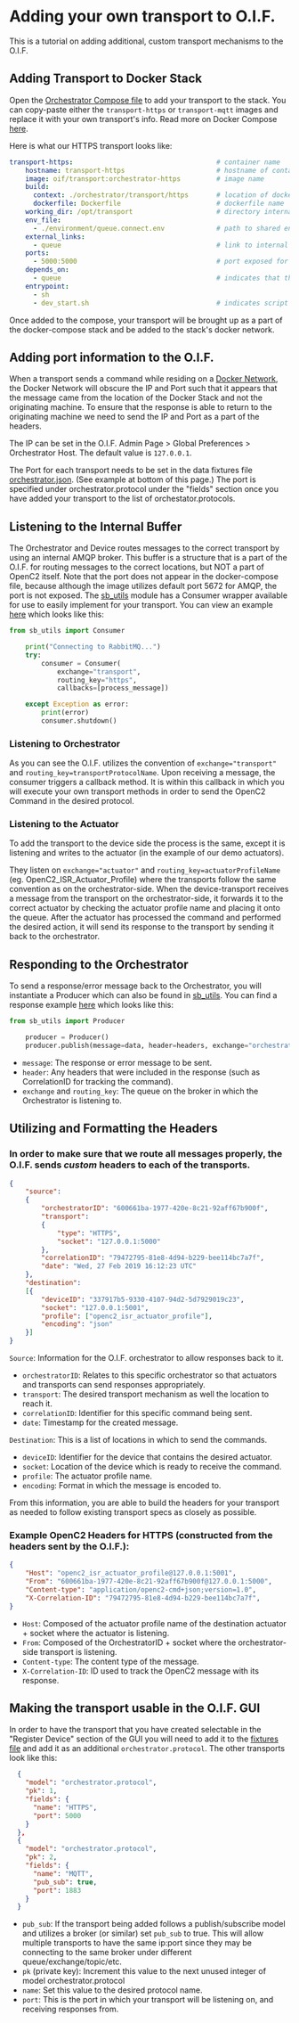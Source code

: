 # Adding your own transport to O.I.F.

This is a tutorial on adding additional, custom transport mechanisms to the O.I.F.

## Adding Transport to Docker Stack

Open the [Orchestrator Compose file](orchestrator-compose.yaml) to add your transport to the stack. You can copy-paste either the `transport-https` or `transport-mqtt` images and replace it with your own transport's info. Read more on Docker Compose [here](https://docs.docker.com/compose/overview/).

Here is what our HTTPS transport looks like:

```yaml
transport-https:                                    # container name
    hostname: transport-https                       # hostname of container
    image: oif/transport:orchestrator-https         # image name
    build:
      context: ./orchestrator/transport/https       # location of dockerfile
      dockerfile: Dockerfile                        # dockerfile name
    working_dir: /opt/transport                     # directory internal to the image which it calls from
    env_file:
      - ./environment/queue.connect.env             # path to shared environment variables
    external_links:
      - queue                                       # link to internal buffer (used to send/receive commands internally within O.I.F.)
    ports:
      - 5000:5000                                   # port exposed for HTTP
    depends_on:
      - queue                                       # indicates that this container should wait for queue to exist before running
    entrypoint:
      - sh
      - dev_start.sh                                # indicates script used to start-up desired functionality within image
```

Once added to the compose, your transport will be brought up as a part of the docker-compose stack and be added to the stack's docker network.

## Adding port information to the O.I.F.

When a transport sends a command while residing on a [Docker Network](https://docs.docker.com/network/), the Docker Network will obscure the IP and Port such that it appears that the message came from the location of the Docker Stack and not the originating machine. To ensure that the response is able to return to the originating machine we need to send the IP and Port as a part of the headers. 

The IP can be set in the O.I.F. Admin Page > Global Preferences > Orchestrator Host. The default value is `127.0.0.1`.

The Port for each transport needs to be set in the data fixtures file [orchestrator.json](../orchestrator/core/orc_server/data/fixtures/orchestrator.json). (See example at bottom of this page.) The port is specified under orchestrator.protocol under the "fields" section once you have added your transport to the list of orchestator.protocols. 

## Listening to the Internal Buffer

The Orchestrator and Device routes messages to the correct transport by using an internal AMQP broker. This buffer is a structure that is a part of the O.I.F. for routing messages to the correct locations, but NOT a part of OpenC2 itself. Note that the port does not appear in the docker-compose file, because although the image utilizes default port 5672 for AMQP, the port is not exposed. The [sb_utils](../modules/utils/sb_utils/amqp_tools.py) module has a Consumer wrapper available for use to easily implement for your transport. You can view an example [here](../orchestrator/transport/https/https/https_transport.py) which looks like this:

```python
from sb_utils import Consumer

    print("Connecting to RabbitMQ...")
    try:
        consumer = Consumer(
            exchange="transport",
            routing_key="https",
            callbacks=[process_message])

    except Exception as error:
        print(error)
        consumer.shutdown()
```

### Listening to Orchestrator

As you can see the O.I.F. utilizes the convention of `exchange="transport"` and `routing_key=transportProtocolName`. Upon receiving a message, the consumer triggers a callback method. It is within this callback in which you will execute your own transport methods in order to send the OpenC2 Command in the desired protocol.

### Listening to the Actuator

To add the transport to the device side the process is the same, except it is listening and writes to the actuator (in the example of our demo actuators). 

They listen on `exchange="actuator"` and `routing_key=actuatorProfileName` (eg. OpenC2_ISR_Actuator_Profile) where the transports follow the same convention as on the orchestrator-side. When the device-transport receives a message from the transport on the orchestrator-side, it forwards it to the correct actuator by checking the actuator profile name and placing it onto the queue. After the actuator has processed the command and performed the desired action, it will send its response to the transport by sending it back to the orchestrator.

## Responding to the Orchestrator

To send a response/error message back to the Orchestrator, you will instantiate a Producer which can also be found in [sb_utils](modules/utils/sb_utils/amqp_tools.py). You can find a response example [here](../transport/https/https/main.py) which looks like this:

```python
from sb_utils import Producer

    producer = Producer()
    producer.publish(message=data, header=headers, exchange="orchestrator", routing_key="response")
```

* `message`: The response or error message to be sent.
* `header`: Any headers that were included in the response (such as CorrelationID for tracking the command).
* `exchange` and `routing_key`: The queue on the broker in which the Orchestrator is listening to.

## Utilizing and Formatting the Headers

### In order to make sure that we route all messages properly, the O.I.F. sends *custom* headers to each of the transports.

```json
{
    "source": 
    {
        "orchestratorID": "600661ba-1977-420e-8c21-92aff67b900f",
        "transport":
        {
            "type": "HTTPS", 
            "socket": "127.0.0.1:5000"
        }, 
        "correlationID": "79472795-81e8-4d94-b229-bee114bc7a7f", 
        "date": "Wed, 27 Feb 2019 16:12:23 UTC"
    }, 
    "destination": 
    [{
        "deviceID": "337917b5-9330-4107-94d2-5d7929019c23", 
        "socket": "127.0.0.1:5001", 
        "profile": ["openc2_isr_actuator_profile"], 
        "encoding": "json"
    }]
}
```

`Source`: Information for the O.I.F. orchestrator to allow responses back to it.  
* `orchestratorID`: Relates to this specific orchestrator so that actuators and transports can send responses appropriately.  
* `transport`: The desired transport mechanism as well the location to reach it.  
* `correlationID`: Identifier for this specific command being sent.  
* `date`: Timestamp for the created message.  

`Destination`: This is a list of locations in which to send the commands.  
* `deviceID`: Identifier for the device that contains the desired actuator.  
* `socket`: Location of the device which is ready to receive the command.  
* `profile`: The actuator profile name.  
* `encoding`: Format in which the message is encoded to.  

From this information, you are able to build the headers for your transport as needed to follow existing transport specs as closely as possible.

### Example OpenC2 Headers for HTTPS (constructed from the headers sent by the O.I.F.):

```json
{
    "Host": "openc2_isr_actuator_profile@127.0.0.1:5001", 
    "From": "600661ba-1977-420e-8c21-92aff67b900f@127.0.0.1:5000",
    "Content-type": "application/openc2-cmd+json;version=1.0",
    "X-Correlation-ID": "79472795-81e8-4d94-b229-bee114bc7a7f",
}
```

* `Host`: Composed of the actuator profile name of the destination actuator + socket where the actuator is listening.
* `From`: Composed of the OrchestratorID + socket where the orchestrator-side transport is listening.
* `Content-type`: The content type of the message.
* `X-Correlation-ID`: ID used to track the OpenC2 message with its response.

## Making the transport usable in the O.I.F. GUI

In order to have the transport that you have created selectable in the "Register Device" section of the GUI you will need to add it to the [fixtures file](../orchestrator/core/orc_server/data/fixtures/orchestrator.json) and add it as an additional `orchestrator.protocol`. The other transports look like this:

```json
  {
    "model": "orchestrator.protocol",
    "pk": 1,
    "fields": {
      "name": "HTTPS",
      "port": 5000
    }
  },
  {
    "model": "orchestrator.protocol",
    "pk": 2,
    "fields": {
      "name": "MQTT",
      "pub_sub": true,
      "port": 1883
    }
  }
```

* `pub_sub`: If the transport being added follows a publish/subscribe model and utilizes a broker (or similar) set `pub_sub` to true. This will allow multiple transports to have the same ip:port since they may be connecting to the same broker under different queue/exchange/topic/etc.
* `pk` (private key): Increment this value to the next unused integer of model orchestrator.protocol
* `name`: Set this value to the desired protocol name.
* `port`: This is the port in which your transport will be listening on, and receiving responses from.

